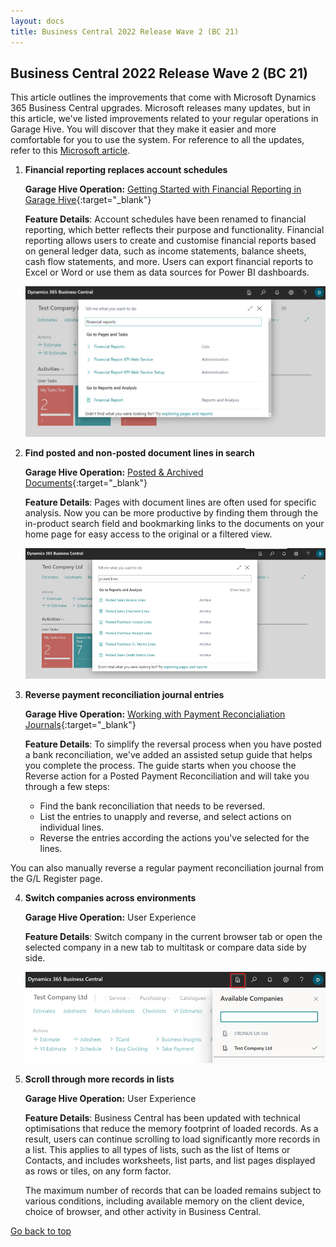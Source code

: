 ```yaml
---
layout: docs
title: Business Central 2022 Release Wave 2 (BC 21)
---
```


<a name="top"></a>

## Business Central 2022 Release Wave 2 (BC 21)
This article outlines the improvements that come with Microsoft Dynamics 365 Business Central upgrades. Microsoft releases many updates, but in this article, we've listed improvements related to your regular operations in Garage Hive. You will discover that they make it easier and more comfortable for you to use the system. For reference to all the updates, refer to this [Microsoft article](https://learn.microsoft.com/en-us/dynamics365-release-plan/2022wave2/smb/dynamics365-business-central/planned-features). 

1. **Financial reporting replaces account schedules**

   **Garage Hive Operation:** [Getting Started with Financial Reporting in Garage Hive](garagehive-financial-reporting.html){:target="_blank"}
   <br>

   **Feature Details**: Account schedules have been renamed to financial reporting, which better reflects their purpose and functionality. Financial reporting allows users to create and customise financial reports based on general ledger data, such as income statements, balance sheets, cash flow statements, and more. Users can export financial reports to Excel or Word or use them as data sources for Power BI dashboards.

      ![](media/garagehive-financial-reports-updates.png)

2. **Find posted and non-posted document lines in search**

   **Garage Hive Operation:** [Posted & Archived Documents](garagehive-posted-archived-documents.html){:target="_blank"}
   <br>

   **Feature Details**: Pages with document lines are often used for specific analysis. Now you can be more productive by finding them through the in-product search field and bookmarking links to the documents on your home page for easy access to the original or a filtered view.

      ![](media/garagehive-posted-lines-updates.png)

3. **Reverse payment reconciliation journal entries**

   **Garage Hive Operation:** [Working with Payment Reconcialiation Journals](garagehive-payment-reconciliation-journals.html){:target="_blank"}
   <br>

   **Feature Details**: To simplify the reversal process when you have posted a bank reconciliation, we've added an assisted setup guide that helps you complete the process. The guide starts when you choose the Reverse action for a Posted Payment Reconciliation and will take you through a few steps:
      - Find the bank reconciliation that needs to be reversed. 
      - List the entries to unapply and reverse, and select actions on individual lines. 
      - Reverse the entries according the actions you've selected for the lines. 
  
  You can also manually reverse a regular payment reconciliation journal from the G/L Register page.

4. **Switch companies across environments**

   **Garage Hive Operation:** User Experience
   <br>

   **Feature Details**: Switch company in the current browser tab or open the selected company in a new tab to multitask or compare data side by side.

      ![](media/garagehive-switch-companies.png)
   
5. **Scroll through more records in lists**

   **Garage Hive Operation:** User Experience
   <br>

   **Feature Details**: Business Central has been updated with technical optimisations that reduce the memory footprint of loaded records. As a result, users can continue scrolling to load significantly more records in a list. This applies to all types of lists, such as the list of Items or Contacts, and includes worksheets, list parts, and list pages displayed as rows or tiles, on any form factor. 
   
   The maximum number of records that can be loaded remains subject to various conditions, including available memory on the client device, choice of browser, and other activity in Business Central. 

[Go back to top](#top)